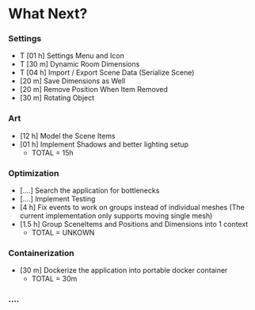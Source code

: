 # What Next?


### Settings
* T [01 h] Settings Menu and Icon
* T [30 m] Dynamic Room Dimensions 
* T [04 h] Import / Export Scene Data (Serialize Scene)
* [20 m] Save Dimensions as Well
* [20 m] Remove Position When Item Removed
* [30 m] Rotating Object

### Art
* [12 h] Model the Scene Items
* [01 h] Implement Shadows and better lighting setup
    * TOTAL = 15h


### Optimization
* [....] Search the application for bottlenecks
* [....] Implement Testing
* [4 h] Fix events to work on groups instead of individual meshes (The current implementation only supports moving single mesh)
* [1.5 h] Group SceneItems and Positions and Dimensions into 1 context
    * TOTAL = UNKOWN



### Containerization
* [30 m] Dockerize the application into portable docker container
    * TOTAL = 30m

### ....
